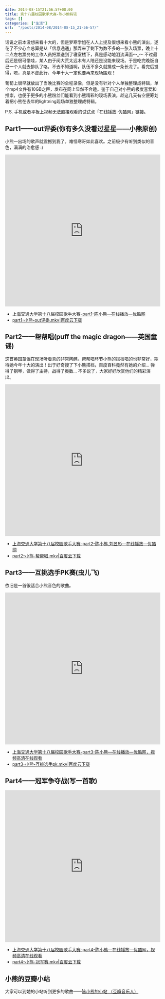 ```yaml
---
date: 2014-08-15T21:56:57+08:00
title: 第十八届校园歌手大赛-陈小熊特辑
tags: []
categories: ["生活"]
url:  "/posts/2014-08/2014-08-15_21-56-57/"
---
```


话说之前本没想来看十大的，但是梦寒学姐在人人上提及很想来看小熊的演出，遂花了不少心血总算是从「信息通通」那弄来了剩下为数不多的一张入场票，晚上十二点左右票务的工作人员把票送到了寝室楼下，真是感动地泪流满面～\_～ 不过最后还是很可惜哇，某人由于闵大荒太远木有人陪还是没能来现场。于是吃完晚饭自己一个人就去排队了咯，不去不知道啊，队伍不多久就排成一条长龙了。看完后觉得，嗯，真是不虚此行，今年十大一定也要再来现场围观！  

葡萄上很早就放出了当晚比赛的全程录像，但是没有针对个人单独整理成特辑，单个mp4文件有10GB之巨，发布在网上显然不合适。鉴于自己对小熊的极度喜爱和推崇，也便于更多的小熊粉丝们能看到小熊精彩的现场表演，趁这几天有空便筹划着把小熊在去年的lightning现场单独整理成特辑。

P.S. 手机或者平板上视频无法直接观看的试试点「在线播放-优酷网」链接。

## Part1——out评委(你有多久没看过星星——小熊原创)  

小熊一出场的歌声就震撼到我了，难怪寒哥如此喜欢。之前极少有听到类似的音色，满满的治愈感 :)  

<iframe height=498 width=510 src="http://player.youku.com/embed/XNzU2MzMwNTQw" frameborder=0 allowfullscreen></iframe>

- [上海交通大学第十八届校园歌手大赛-part1-陈小熊—在线播放—优酷网](http://v.youku.com/v_show/id_XNzU2MzMwNTQw.html)
- [part1-小熊-out评委.mkv|百度云下载](http://pan.baidu.com/share/link?shareid=67844326&uk=3189859145&fid=1087166447040845)

## Part2——帮帮唱(puff the magic dragon——英国童谣)  

这首英国童谣在现场听着真的非常陶醉。帮帮唱环节小熊的搭档唱的也非常好，期待她今年十大的演出！出于好奇搜了下小熊搭档，百度百科竟然有她的介绍... 弹得了钢琴，做得了主持，战得了奥数... 不多说了，大家好好欣赏他们的精彩演出。  

<iframe height=498 width=510 src="http://player.youku.com/embed/XNzU2MzMzNjQ4" frameborder=0 allowfullscreen></iframe>

- [上海交通大学第十八届校园歌手大赛-part2-陈小熊,刘昱彤—在线播放—优酷网](http://v.youku.com/v_show/id_XNzU2MzMzNjQ4.html)  
- [part2-小熊-帮帮唱.mkv|百度云下载](http://pan.baidu.com/share/link?shareid=67844326&uk=3189859145&fid=292651350120342)

## Part3——互挑选手PK赛(虫儿飞)

依旧是一首很适合小熊音色的歌曲。

<iframe height=498 width=510 src="http://player.youku.com/embed/XNzU2MzM1MzY4" frameborder=0 allowfullscreen></iframe>

- [上海交通大学第十八届校园歌手大赛-part3-陈小熊—在线播放—优酷网，视频高清在线观看](http://v.youku.com/v_show/id_XNzU2MzM1MzY4.html) 
- [part3-小熊-互挑选手pk.mkv|百度云下载](http://pan.baidu.com/share/link?shareid=67844326&uk=3189859145&fid=40590120879767)

## Part4——冠军争夺战(写一首歌)

<iframe height=498 width=510 src="http://player.youku.com/embed/XNzU2MzM3MTY4" frameborder=0 allowfullscreen></iframe>

- [上海交通大学第十八届校园歌手大赛-part4-陈小熊—在线播放—优酷网，视频高清在线观看](http://v.youku.com/v_show/id_XNzU2MzM3MTY4.html)  
- [part4-小熊-冠军赛.mkv|百度云下载](http://pan.baidu.com/share/link?shareid=67844326&uk=3189859145&fid=718432943628831)

## 小熊的豆瓣小站  

大家可以到她的小站听到更多的歌曲——[陈小熊的小站 （豆瓣音乐人）](http://site.douban.com/bigbearzjzl/)